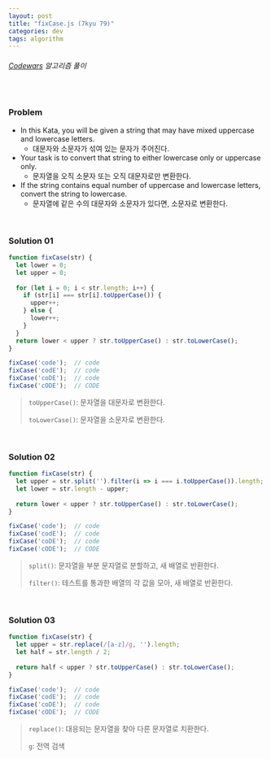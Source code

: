 ```yaml
---
layout: post
title: "fixCase.js (7kyu 79)"
categories: dev
tags: algorithm
---
```


###### [Codewars](https://www.codewars.com) 알고리즘 풀이

<br>

### Problem

- In this Kata, you will be given a string that may have mixed uppercase and lowercase letters.
  - 대문자와 소문자가 섞여 있는 문자가 주어진다.
- Your task is to convert that string to either lowercase only or uppercase only.
  - 문자열을 오직 소문자 또는 오직 대문자로만 변환한다.
- If the string contains equal number of uppercase and lowercase letters, convert the string to lowercase.
  - 문자열에 같은 수의 대문자와 소문자가 있다면, 소문자로 변환한다.

<br>

### Solution 01

```js
function fixCase(str) {
  let lower = 0;
  let upper = 0;
  
  for (let i = 0; i < str.length; i++) {
    if (str[i] === str[i].toUpperCase()) {
      upper++;
    } else {
      lower++;
    }
  }
  return lower < upper ? str.toUpperCase() : str.toLowerCase();
}

fixCase('code');  // code
fixCase('codE');  // code
fixCase('coDE');  // code
fixCase('cODE');  // CODE
```

> `toUpperCase()`: 문자열을 대문자로 변환한다.
>
> `toLowerCase()`: 문자열을 소문자로 변환한다.

<br>

### Solution 02

```js
function fixCase(str) {
  let upper = str.split('').filter(i => i === i.toUpperCase()).length;
  let lower = str.length - upper;
  
  return lower < upper ? str.toUpperCase() : str.toLowerCase();
}

fixCase('code');  // code
fixCase('codE');  // code
fixCase('coDE');  // code
fixCase('cODE');  // CODE
```

> `split()`: 문자열을 부분 문자열로 분할하고, 새 배열로 반환한다.
>
> `filter()`: 테스트를 통과한 배열의 각 값을 모아, 새 배열로 반환한다.

<br>

### Solution 03

```js
function fixCase(str) {
  let upper = str.replace(/[a-z]/g, '').length;
  let half = str.length / 2;
  
  return half < upper ? str.toUpperCase() : str.toLowerCase();
}

fixCase('code');  // code
fixCase('codE');  // code
fixCase('coDE');  // code
fixCase('cODE');  // CODE
```

> `replace()`: 대응되는 문자열을 찾아 다른 문자열로 치환한다.
>
> `g`: 전역 검색

<br>

<br>